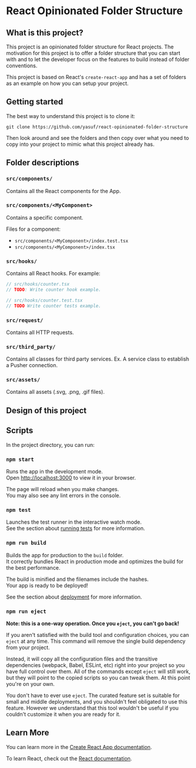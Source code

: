 # React Opinionated Folder Structure

## What is this project?

This project is an opinionated folder structure for React projects. The motivation for this project is to offer a folder structure that you can start with and to let the developer focus on the features to build instead of folder conventions.

This project is based on React's `create-react-app` and has a set of folders as an example on how you can setup your project.

## Getting started

The best way to understand this project is to clone it:

```
git clone https://github.com/yasuf/react-opinionated-folder-structure
```

Then look around and see the folders and then copy over what you need to copy into your project to mimic what this project already has.

## Folder descriptions

### `src/components/`

Contains all the React components for the App.

### `src/components/<MyComponent>`

Contains a specific component.

Files for a component:
* `src/components/<MyComponent>/index.test.tsx`
* `src/components/<MyComponent>/index.tsx`

### `src/hooks/`

Contains all React hooks. For example:

```javascript
// src/hooks/counter.tsx
// TODO: Write counter hook example.

// src/hooks/counter.test.tsx
// TODO Write counter tests example.
```

### `src/request/`

Contains all HTTP requests.

### `src/third_party/`

Contains all classes for third party services. Ex. A service class to establish a Pusher connection.

### `src/assets/`

Contains all assets (.svg, .png, .gif files).

## Design of this project


## Scripts

In the project directory, you can run:

### `npm start`

Runs the app in the development mode.\
Open [http://localhost:3000](http://localhost:3000) to view it in your browser.

The page will reload when you make changes.\
You may also see any lint errors in the console.

### `npm test`

Launches the test runner in the interactive watch mode.\
See the section about [running tests](https://facebook.github.io/create-react-app/docs/running-tests) for more information.

### `npm run build`

Builds the app for production to the `build` folder.\
It correctly bundles React in production mode and optimizes the build for the best performance.

The build is minified and the filenames include the hashes.\
Your app is ready to be deployed!

See the section about [deployment](https://facebook.github.io/create-react-app/docs/deployment) for more information.

### `npm run eject`

**Note: this is a one-way operation. Once you `eject`, you can't go back!**

If you aren't satisfied with the build tool and configuration choices, you can `eject` at any time. This command will remove the single build dependency from your project.

Instead, it will copy all the configuration files and the transitive dependencies (webpack, Babel, ESLint, etc) right into your project so you have full control over them. All of the commands except `eject` will still work, but they will point to the copied scripts so you can tweak them. At this point you're on your own.

You don't have to ever use `eject`. The curated feature set is suitable for small and middle deployments, and you shouldn't feel obligated to use this feature. However we understand that this tool wouldn't be useful if you couldn't customize it when you are ready for it.

## Learn More

You can learn more in the [Create React App documentation](https://facebook.github.io/create-react-app/docs/getting-started).

To learn React, check out the [React documentation](https://reactjs.org/).
